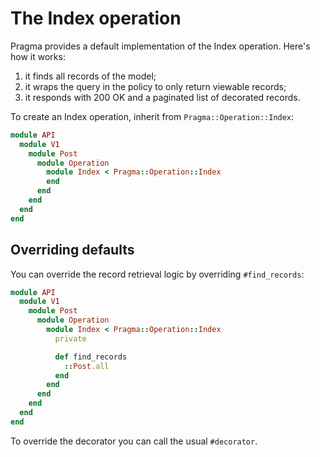 # The Index operation

Pragma provides a default implementation of the Index operation. Here's how it works:

1. it finds all records of the model;
2. it wraps the query in the policy to only return viewable records;
3. it responds with 200 OK and a paginated list of decorated records.

To create an Index operation, inherit from `Pragma::Operation::Index`:

```ruby
module API
  module V1
    module Post
      module Operation
        module Index < Pragma::Operation::Index
        end
      end
    end
  end
end
```

## Overriding defaults

You can override the record retrieval logic by overriding `#find_records`:

```ruby
module API
  module V1
    module Post
      module Operation
        module Index < Pragma::Operation::Index
          private

          def find_records
            ::Post.all
          end
        end
      end
    end
  end
end
```

To override the decorator you can call the usual `#decorator`.
